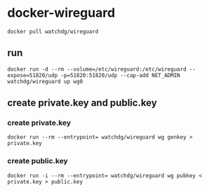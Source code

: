 # docker-wireguard
```
docker pull watchdg/wireguard
```

## run
```
docker run -d --rm --volume=/etc/wireguard:/etc/wireguard --expose=51820/udp -p=51820:51820/udp --cap-add NET_ADMIN watchdg/wireguard up wg0
```

## create private.key and public.key

### create private.key
```
docker run --rm --entrypoint= watchdg/wireguard wg genkey > private.key
```

### create public.key
```
docker run -i --rm --entrypoint= watchdg/wireguard wg pubkey < private.key > public.key
```
